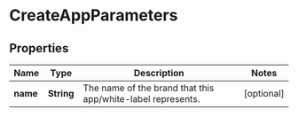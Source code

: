 
# CreateAppParameters

## Properties
Name | Type | Description | Notes
------------ | ------------- | ------------- | -------------
**name** | **String** | The name of the brand that this app/white-label represents. |  [optional]



